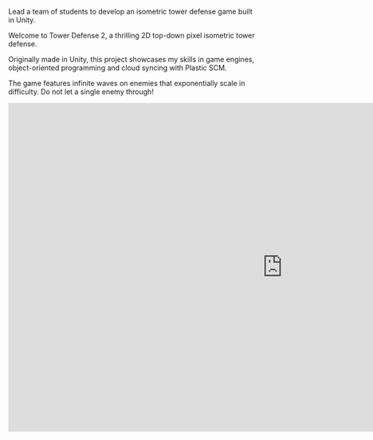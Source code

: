 Lead a team of students to develop an isometric tower defense game built in Unity.

Welcome to Tower Defense 2, a thrilling 2D top-down pixel isometric tower defense.

Originally made in Unity, this project showcases my skills in game engines, object-oriented programming and cloud syncing with Plastic SCM.

The game features infinite waves on enemies that exponentially scale in difficulty. Do not let a single enemy through!

<div>
<embed src='https://i.simmer.io/@TurboKozel/tower-defense-2' width='1100' height='660'></embed>
</div>